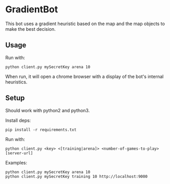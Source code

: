 # GradientBot

This bot uses a gradient heuristic based on the map and the map objects to make the best decision.

## Usage

Run with:

	python client.py mySecretKey arena 10

When run, it will open a chrome browser with a display of the bot's internal heuristics.

## Setup 

Should work with python2 and python3.

Install deps:

    pip install -r requirements.txt

Run with:

    python client.py <key> <[training|arena]> <number-of-games-to-play> [server-url]

Examples:

    python client.py mySecretKey arena 10
    python client.py mySecretKey training 10 http://localhost:9000
